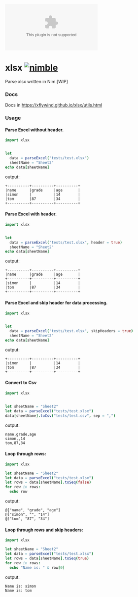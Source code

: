 [![Build Status](https://dev.azure.com/xzsflywind/xlsx/_apis/build/status/xflywind.xlsx?branchName=master)](https://dev.azure.com/xzsflywind/xlsx/_build/latest?definitionId=2&branchName=master)

# xlsx [![nimble](https://raw.githubusercontent.com/yglukhov/nimble-tag/master/nimble.png)](https://github.com/yglukhov/nimble-tag)
Parse xlsx written in Nim.[WIP]

### Docs

Docs in https://xflywind.github.io/xlsx/utils.html

### Usage

#### Parse Excel without header.

```nim
import xlsx


let
  data = parseExcel("tests/test.xlsx")
  sheetName = "Sheet2"
echo data[sheetName]
```

output:

```text
+----------+----------+----------+
|name      |grade     |age       |
|simon     |          |14        |
|tom       |87        |34        |
+----------+----------+----------+
```

#### Parse Excel with header.

```nim
import xlsx


let
  data = parseExcel("tests/test.xlsx", header = true)
  sheetName = "Sheet2"
echo data[sheetName]
```

output:

```text
+----------+----------+----------+
|name      |grade     |age       |
+----------+----------+----------+
|simon     |          |14        |
|tom       |87        |34        |
+----------+----------+----------+
```

#### Parse Excel and skip header for data processing.

```nim
import xlsx


let
  data = parseExcel("tests/test.xlsx", skipHeaders = true)
  sheetName = "Sheet2"
echo data[sheetName]
```

output:

```text
+----------+----------+----------+
|simon     |          |14        |
|tom       |87        |34        |
+----------+----------+----------+
```

#### Convert to Csv

```nim
import xlsx


let sheetName = "Sheet2"
let data = parseExcel("tests/test.xlsx")
data[sheetName].toCsv("tests/test.csv", sep = ",")
```

output:

```text
name,grade,age
simon,,14
tom,87,34
```

#### Loop through rows:
```nim
import xlsx

let sheetName = "Sheet2"
let data = parseExcel("tests/test.xlsx")
let rows = data[sheetName].toSeq(false)
for row in rows:
  echo row
```

output:

```text
@["name", "grade", "age"]
@["simon", "", "14"]
@["tom", "87", "34"]
```

#### Loop through rows and skip headers:
```nim
import xlsx

let sheetName = "Sheet2"
let data = parseExcel("tests/test.xlsx")
let rows = data[sheetName].toSeq(true)
for row in rows:
  echo "Name is: " & row[0]
```

output:

```text
Name is: simon
Name is: tom
```
